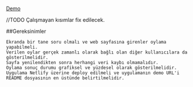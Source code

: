 [Demo](https://inspiring-wing-ba802b.netlify.app/)

//TODO Çalışmayan kısımlar fix edilecek.

##Gereksinimler

    Ekranda bir tane soru olmalı ve web sayfasına girenler oylama yapabilmeli.
    Verilen oylar gerçek zamanlı olarak bağlı olan diğer kullanıcılara da gösterilmelidir.
    Sayfa yenilendikten sonra herhangi veri kaybı olmamalıdır.
    Oylama sonuç durumu grafiksel ve yüzdesel olarak gösterilmelidir.
    Uygulama Netlify üzerine deploy edilmeli ve uygulamanın demo URL'i README dosyasının en üstünde belirtilmelidir.
